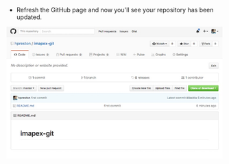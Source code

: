 
* Refresh the GitHub page and now you'll see your repository has been updated.  

![](images/github-new-repo4.jpg)

